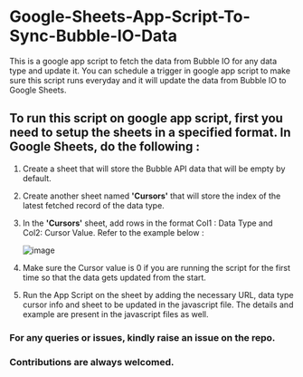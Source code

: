 # Google-Sheets-App-Script-To-Sync-Bubble-IO-Data
This is a google app script to fetch the data from Bubble IO for any data type and update it. You can schedule a trigger in google app script to make sure this script runs everyday and it will update the data from Bubble IO to Google Sheets.


## To run this script on google app script, first you need to setup the sheets in a specified format. In Google Sheets, do the following :
  
  1. Create a sheet that will store the Bubble API data that will be empty by default.
  2. Create another sheet named **'Cursors'** that will store the index of the latest fetched record of the data type.
  3. In the **'Cursors'** sheet, add rows in the format Col1 : Data Type and Col2: Cursor Value. Refer to the example below :

      ![image](https://user-images.githubusercontent.com/23035152/227784270-92a59199-fa0b-40df-a54e-0ffba6860f55.png)


  4. Make sure the Cursor value is 0 if you are running the script for the first time so that the data gets updated from the start.
  5. Run the App Script on the sheet by adding the necessary URL, data type cursor info and sheet to be updated in the javascript file. The details and example are      present in the javascript files as well.
  
### For any queries or issues, kindly raise an issue on the repo.

### Contributions are always welcomed.
